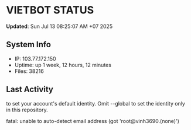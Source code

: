 # VIETBOT STATUS
**Updated**: Sun Jul 13 08:25:07 AM +07 2025

## System Info
- IP: 103.77.172.150
- Uptime: up 1 week, 12 hours, 12 minutes
- Files: 38216

## Last Activity

to set your account's default identity.
Omit --global to set the identity only in this repository.

fatal: unable to auto-detect email address (got 'root@vinh3690.(none)')
